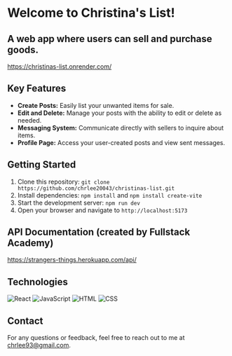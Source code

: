 # Welcome to Christina's List! 
## A web app where users can sell and purchase goods.

https://christinas-list.onrender.com/

## Key Features

- **Create Posts:** Easily list your unwanted items for sale.
- **Edit and Delete:** Manage your posts with the ability to edit or delete as needed.
- **Messaging System:** Communicate directly with sellers to inquire about items.
- **Profile Page:** Access your user-created posts and view sent messages.

## Getting Started

1. Clone this repository: ```git clone https://github.com/chrlee20043/christinas-list.git```
2. Install dependencies: ```npm install``` and ```npm install create-vite```
3. Start the development server: ```npm run dev```
4. Open your browser and navigate to ```http://localhost:5173```

## API Documentation (created by Fullstack Academy)
https://strangers-things.herokuapp.com/api/

## Technologies

<img src="https://img.shields.io/badge/React-20232A?style=for-the-badge&logo=react&logoColor=61DAFB" alt="React"/>
<img src="https://img.shields.io/badge/JavaScript-323330?style=for-the-badge&logo=javascript&logoColor=F7DF1E" alt="JavaScript" />  
<img src="https://img.shields.io/badge/HTML5-E34F26?style=for-the-badge&logo=html5&logoColor=white" alt="HTML"/> 
<img src="https://img.shields.io/badge/CSS3-1572B6?style=for-the-badge&logo=css3&logoColor=white" alt="CSS"/> 

## Contact

For any questions or feedback, feel free to reach out to me at [chrlee93@gmail.com](mailto:chrlee93@gmail.com).
